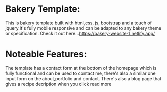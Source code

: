 # Bakery Template:

This is bakery template built with html,css, js, bootstrap and a touch of jquery.It's fully mobile responsive and can be adapted to any bakery theme or specification.
Check it out here...https://bakery-website-1.netlify.app/

# Noteable Features:

The template has a contact form at the bottom of the homepage which is fully functional and can be used to contact me, there's also a similar one input form on the about,portfolio and contact. There's also a blog page that gives a recipe decription when you click read more
